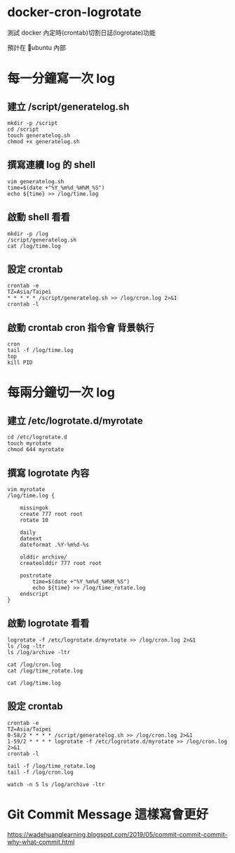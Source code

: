 # docker-cron-logrotate
測試 docker 內定時(crontab)切割日誌(logrotate)功能

預計在 ubuntu 內部

# 每一分鐘寫一次 log

## 建立 /script/generatelog.sh
```
mkdir -p /script
cd /script
touch generatelog.sh
chmod +x generatelog.sh
```

## 撰寫連續 log 的 shell
```
vim generatelog.sh
time=$(date +"%Y_%m%d_%H%M_%S")
echo ${time} >> /log/time.log
```

## 啟動 shell 看看
```
mkdir -p /log
/script/generatelog.sh
cat /log/time.log
```

## 設定 crontab
```
crontab -e
TZ=Asia/Taipei
* * * * * /script/generatelog.sh >> /log/cron.log 2>&1
crontab -l
```

## 啟動 crontab cron 指令會 背景執行
```
cron
tail -f /log/time.log
top
kill PID
```

# 每兩分鐘切一次 log

## 建立 /etc/logrotate.d/myrotate
```
cd /etc/logrotate.d
touch myrotate
chmod 644 myrotate
```

## 撰寫 logrotate 內容
```
vim myrotate
/log/time.log {

    missingok
    create 777 root root
    rotate 10

    daily
    dateext
    dateformat .%Y-%m%d-%s

    olddir archive/
    createolddir 777 root root

    postrotate
        time=$(date +"%Y_%m%d_%H%M_%S")
        echo ${time} >> /log/time_rotate.log
    endscript
}
```

## 啟動 logrotate 看看
```
logrotate -f /etc/logrotate.d/myrotate >> /log/cron.log 2>&1
ls /log -ltr
ls /log/archive -ltr

cat /log/cron.log
cat /log/time_rotate.log

cat /log/time.log
```

## 設定 crontab
```
crontab -e
TZ=Asia/Taipei
0-58/2 * * * * /script/generatelog.sh >> /log/cron.log 2>&1
1-59/2 * * * * logrotate -f /etc/logrotate.d/myrotate >> /log/cron.log 2>&1
crontab -l

tail -f /log/time_rotate.log
tail -f /log/cron.log

watch -n 5 ls /log/archive -ltr
```

# Git Commit Message 這樣寫會更好
https://wadehuanglearning.blogspot.com/2019/05/commit-commit-commit-why-what-commit.html
